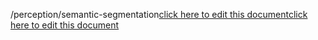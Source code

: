 /perception/semantic-segmentation<a href="https://github.com/BotParty/homelab_status_page/blob/main/perception/semantic-segmentation">click here to edit this document</a><a href="https://github.com/BotParty/homelab_status_page/blob/main/perception/semantic-segmentation">click here to edit this document</a>